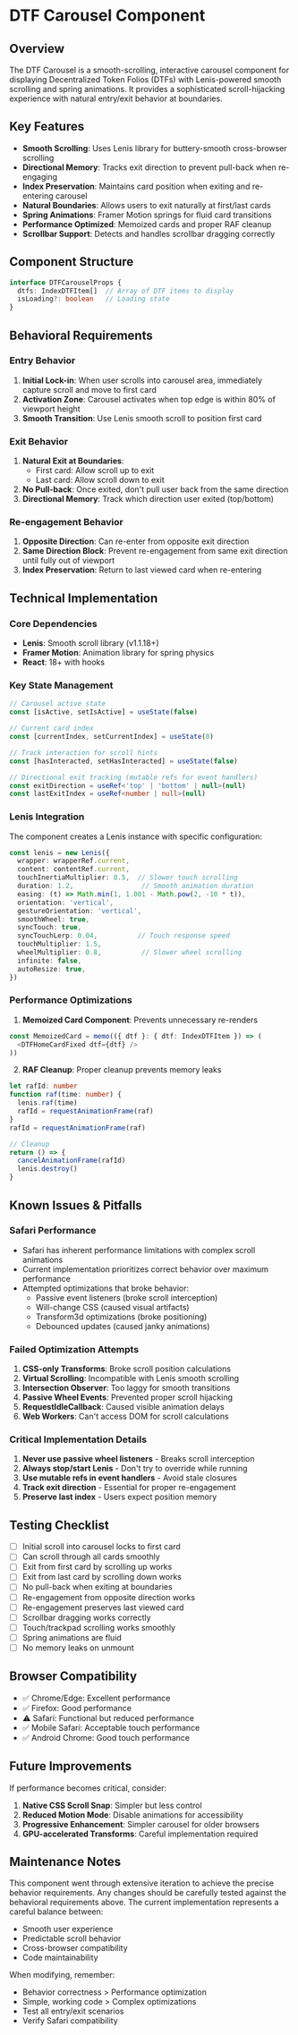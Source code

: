 # DTF Carousel Component

## Overview

The DTF Carousel is a smooth-scrolling, interactive carousel component for displaying Decentralized Token Folios (DTFs) with Lenis-powered smooth scrolling and spring animations. It provides a sophisticated scroll-hijacking experience with natural entry/exit behavior at boundaries.

## Key Features

- **Smooth Scrolling**: Uses Lenis library for buttery-smooth cross-browser scrolling
- **Directional Memory**: Tracks exit direction to prevent pull-back when re-engaging
- **Index Preservation**: Maintains card position when exiting and re-entering carousel
- **Natural Boundaries**: Allows users to exit naturally at first/last cards
- **Spring Animations**: Framer Motion springs for fluid card transitions
- **Performance Optimized**: Memoized cards and proper RAF cleanup
- **Scrollbar Support**: Detects and handles scrollbar dragging correctly

## Component Structure

```typescript
interface DTFCarouselProps {
  dtfs: IndexDTFItem[]  // Array of DTF items to display
  isLoading?: boolean   // Loading state
}
```

## Behavioral Requirements

### Entry Behavior
1. **Initial Lock-in**: When user scrolls into carousel area, immediately capture scroll and move to first card
2. **Activation Zone**: Carousel activates when top edge is within 80% of viewport height
3. **Smooth Transition**: Use Lenis smooth scroll to position first card

### Exit Behavior
1. **Natural Exit at Boundaries**:
   - First card: Allow scroll up to exit
   - Last card: Allow scroll down to exit
2. **No Pull-back**: Once exited, don't pull user back from the same direction
3. **Directional Memory**: Track which direction user exited (top/bottom)

### Re-engagement Behavior
1. **Opposite Direction**: Can re-enter from opposite exit direction
2. **Same Direction Block**: Prevent re-engagement from same exit direction until fully out of viewport
3. **Index Preservation**: Return to last viewed card when re-entering

## Technical Implementation

### Core Dependencies
- **Lenis**: Smooth scroll library (v1.1.18+)
- **Framer Motion**: Animation library for spring physics
- **React**: 18+ with hooks

### Key State Management

```typescript
// Carousel active state
const [isActive, setIsActive] = useState(false)

// Current card index
const [currentIndex, setCurrentIndex] = useState(0)

// Track interaction for scroll hints
const [hasInteracted, setHasInteracted] = useState(false)

// Directional exit tracking (mutable refs for event handlers)
const exitDirection = useRef<'top' | 'bottom' | null>(null)
const lastExitIndex = useRef<number | null>(null)
```

### Lenis Integration

The component creates a Lenis instance with specific configuration:

```typescript
const lenis = new Lenis({
  wrapper: wrapperRef.current,
  content: contentRef.current,
  touchInertiaMultiplier: 0.5,  // Slower touch scrolling
  duration: 1.2,                 // Smooth animation duration
  easing: (t) => Math.min(1, 1.001 - Math.pow(2, -10 * t)),
  orientation: 'vertical',
  gestureOrientation: 'vertical',
  smoothWheel: true,
  syncTouch: true,
  syncTouchLerp: 0.04,          // Touch response speed
  touchMultiplier: 1.5,
  wheelMultiplier: 0.8,          // Slower wheel scrolling
  infinite: false,
  autoResize: true,
})
```

### Performance Optimizations

1. **Memoized Card Component**: Prevents unnecessary re-renders
```typescript
const MemoizedCard = memo(({ dtf }: { dtf: IndexDTFItem }) => (
  <DTFHomeCardFixed dtf={dtf} />
))
```

2. **RAF Cleanup**: Proper cleanup prevents memory leaks
```typescript
let rafId: number
function raf(time: number) {
  lenis.raf(time)
  rafId = requestAnimationFrame(raf)
}
rafId = requestAnimationFrame(raf)

// Cleanup
return () => {
  cancelAnimationFrame(rafId)
  lenis.destroy()
}
```

## Known Issues & Pitfalls

### Safari Performance
- Safari has inherent performance limitations with complex scroll animations
- Current implementation prioritizes correct behavior over maximum performance
- Attempted optimizations that broke behavior:
  - Passive event listeners (broke scroll interception)
  - Will-change CSS (caused visual artifacts)
  - Transform3d optimizations (broke positioning)
  - Debounced updates (caused janky animations)

### Failed Optimization Attempts

1. **CSS-only Transforms**: Broke scroll position calculations
2. **Virtual Scrolling**: Incompatible with Lenis smooth scrolling
3. **Intersection Observer**: Too laggy for smooth transitions
4. **Passive Wheel Events**: Prevented proper scroll hijacking
5. **RequestIdleCallback**: Caused visible animation delays
6. **Web Workers**: Can't access DOM for scroll calculations

### Critical Implementation Details

1. **Never use passive wheel listeners** - Breaks scroll interception
2. **Always stop/start Lenis** - Don't try to override while running
3. **Use mutable refs in event handlers** - Avoid stale closures
4. **Track exit direction** - Essential for proper re-engagement
5. **Preserve last index** - Users expect position memory

## Testing Checklist

- [ ] Initial scroll into carousel locks to first card
- [ ] Can scroll through all cards smoothly
- [ ] Exit from first card by scrolling up works
- [ ] Exit from last card by scrolling down works
- [ ] No pull-back when exiting at boundaries
- [ ] Re-engagement from opposite direction works
- [ ] Re-engagement preserves last viewed card
- [ ] Scrollbar dragging works correctly
- [ ] Touch/trackpad scrolling works smoothly
- [ ] Spring animations are fluid
- [ ] No memory leaks on unmount

## Browser Compatibility

- ✅ Chrome/Edge: Excellent performance
- ✅ Firefox: Good performance
- ⚠️ Safari: Functional but reduced performance
- ✅ Mobile Safari: Acceptable touch performance
- ✅ Android Chrome: Good touch performance

## Future Improvements

If performance becomes critical, consider:
1. **Native CSS Scroll Snap**: Simpler but less control
2. **Reduced Motion Mode**: Disable animations for accessibility
3. **Progressive Enhancement**: Simpler carousel for older browsers
4. **GPU-accelerated Transforms**: Careful implementation required

## Maintenance Notes

This component went through extensive iteration to achieve the precise behavior requirements. Any changes should be carefully tested against the behavioral requirements above. The current implementation represents a careful balance between:

- Smooth user experience
- Predictable scroll behavior
- Cross-browser compatibility
- Code maintainability

When modifying, remember:
- Behavior correctness > Performance optimization
- Simple, working code > Complex optimizations
- Test all entry/exit scenarios
- Verify Safari compatibility